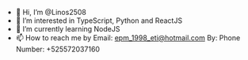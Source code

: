 - 👋 Hi, I’m @Linos2508
- 👀 I’m interested in TypeScript, Python and ReactJS 
- 🌱 I’m currently learning NodeJS
- 📫 How to reach me 
by Email: epm_1998_eti@hotmail.com
By: Phone Number: +525572037160
